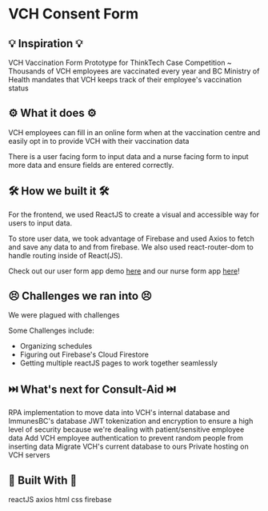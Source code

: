 # VCH Consent Form

## 💡 Inspiration 💡
VCH Vaccination Form Prototype for ThinkTech Case Competition ~ Thousands of VCH employees are vaccinated every year and BC Ministry of Health mandates that VCH keeps track of their employee's vaccination status

## ⚙️ What it does ⚙️

VCH employees can fill in an online form when at the vaccination centre and easily opt in to provide VCH with their vaccination data

There is a user facing form to input data and a nurse facing form to input more data and ensure fields are entered correctly.

## 🛠️ How we built it 🛠️

For the frontend, we used ReactJS to create a visual and accessible way for users to input data.

To store user data, we took advantage of Firebase and used Axios to fetch and save any data to and from firebase. We also used react-router-dom to handle routing inside of React(JS).

Check out our user form app demo [here](https://sarthak219.github.io/vch-consent-form/) and our nurse form app [here](https://github.com/sarthak219/vch-admin)! 

## 😣 Challenges we ran into 😣

We were plagued with challenges

Some Challenges include:

- Organizing schedules
- Figuring out Firebase's Cloud Firestore 
- Getting multiple reactJS pages to work together seamlessly

## ⏭️ What's next for Consult-Aid ⏭️

RPA implementation to move data into VCH's internal database and ImmunesBC's database
JWT tokenization and encryption to ensure a high level of security because we're dealing with patient/sensitive employee data
Add VCH employee authentication to prevent random people from inserting data
Migrate VCH's current database to ours
Private hosting on VCH servers

## 🔨 Built With 🔨

reactJS
axios
html
css
firebase
